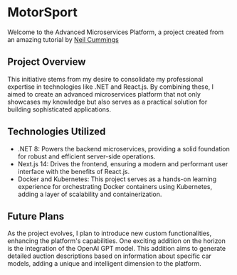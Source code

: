 # MotorSport

Welcome to the Advanced Microservices Platform, a project created from an amazing tutorial by [Neil Cummings](https://www.udemy.com/course/build-a-microservices-app-with-dotnet-and-nextjs-from-scratch/?couponCode=KEEPLEARNING)

## Project Overview

This initiative stems from my desire to consolidate my professional expertise in technologies like .NET and React.js.
By combining these, I aimed to create an advanced microservices platform that not only showcases my knowledge
but also serves as a practical solution for building sophisticated applications.

## Technologies Utilized

- .NET 8: Powers the backend microservices, providing a solid foundation for robust and efficient server-side operations.
- Next.js 14: Drives the frontend, ensuring a modern and performant user interface with the benefits of React.js.
- Docker and Kubernetes: This project serves as a hands-on learning experience for orchestrating Docker containers using Kubernetes,
  adding a layer of scalability and containerization.

## Future Plans

As the project evolves, I plan to introduce new custom functionalities, enhancing the platform's capabilities. One exciting addition on the horizon
is the integration of the OpenAI GPT model. This addition aims to generate detailed auction descriptions based on information about specific car models,
adding a unique and intelligent dimension to the platform.
